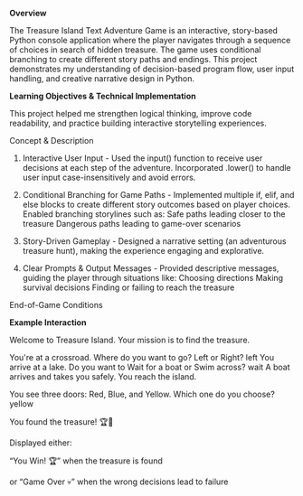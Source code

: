 **Overview**

The Treasure Island Text Adventure Game is an interactive, story-based Python console application where the player navigates through a sequence of choices in search of hidden treasure. The game uses conditional branching to create different story paths and endings. This project demonstrates my understanding of decision-based program flow, user input handling, and creative narrative design in Python.


**Learning Objectives & Technical Implementation**

This project helped me strengthen logical thinking, improve code readability, and practice building interactive storytelling experiences.

Concept & Description

1. Interactive User Input - Used the input() function to receive user decisions at each step of the adventure.
Incorporated .lower() to handle user input case-insensitively and avoid errors.

2. Conditional Branching for Game Paths - Implemented multiple if, elif, and else blocks to create different story outcomes based on player choices.
Enabled branching storylines such as:
Safe paths leading closer to the treasure
Dangerous paths leading to game-over scenarios
   
3. Story-Driven Gameplay - Designed a narrative setting (an adventurous treasure hunt), making the experience engaging and explorative.

4. Clear Prompts & Output Messages - Provided descriptive messages, guiding the player through situations like:
Choosing directions
Making survival decisions
Finding or failing to reach the treasure

End-of-Game Conditions


**Example Interaction**

Welcome to Treasure Island.
Your mission is to find the treasure.

You're at a crossroad. Where do you want to go? Left or Right? left
You arrive at a lake. Do you want to Wait for a boat or Swim across? wait
A boat arrives and takes you safely. You reach the island.

You see three doors: Red, Blue, and Yellow. Which one do you choose? yellow

You found the treasure! 🏆🎉

Displayed either:

“You Win! 🏆” when the treasure is found

or “Game Over 💀” when the wrong decisions lead to failure
